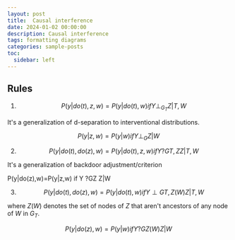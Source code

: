 ```yaml
---
layout: post
title:  Causal interference
date: 2024-01-02 00:00:00
description: Causal interference
tags: formatting diagrams
categories: sample-posts
toc:
  sidebar: left
---
```


## Rules

1. $$P(y | do(t),z,w) = P(y | do(t),w) if Y \perp _{G_T} Z | T,W$$

It's a generalization of d-separation to interventional distributions.

$$ P(y|z,w)=P(y|w) if Y \perp _G Z|W $$

2. $$P(y | do(t),do(z),w) = P(y | do(t),z,w) if Y ?GT,Z Z | T,W$$

It's a generalization of backdoor adjustment/criterion

P(y|do(z),w)=P(y|z,w) if Y ?GZ Z|W 

3. $$ P(y | do(t),do(z),w) = P(y | do(t),w) if Y \perp GT,Z(W) Z | T,W $$

where $Z(W)$ denotes the set of nodes of $Z$ that aren't ancestors of any node of $W$ in $G_T$.

$$ P(y|do(z),w)=P(y|w) if Y ?GZ(W) Z|W $$